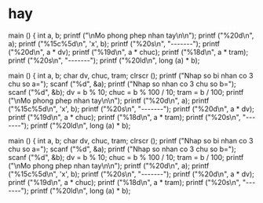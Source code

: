 # hay
main ()
{
  int a, b;
  printf ("\nMo phong phep nhan tay\n\n");
  printf ("%20d\n", a);
  printf ("%15c%5d\n", 'x', b);
  printf ("%20s\n", "-------");
  printf ("%20d\n", a * dv);
  printf ("%19d\n", a * chuc);
  printf ("%18d\n", a * tram);
  printf ("%20s\n", "-------");
  printf ("%20ld\n", long (a) * b);


main ()
{
  int a, b;
  char dv, chuc, tram;
  clrscr ();
  printf ("Nhap so bi nhan co 3 chu so a=");
  scanf ("%d", &a);
  printf ("Nhap so nhan co 3 chu so b=");
  scanf ("%d", &b);
  dv = b % 10;
  chuc = b % 100 / 10;
  tram = b / 100;
  printf ("\nMo phong phep nhan tay\n\n");
  printf ("%20d\n", a);
  printf ("%15c%5d\n", 'x', b);
  printf ("%20s\n", "-------");
  printf ("%20d\n", a * dv);
  printf ("%19d\n", a * chuc);
  printf ("%18d\n", a * tram);
  printf ("%20s\n", "-------");
  printf ("%20ld\n", long (a) * b);


  
main ()
{
  int a, b;
  char dv, chuc, tram;
  clrscr ();
  printf ("Nhap so bi nhan co 3 chu so a=");
  scanf ("%d", &a);
  printf ("Nhap so nhan co 3 chu so b=");
  scanf ("%d", &b);
  dv = b % 10;
  chuc = b % 100 / 10;
  tram = b / 100;
  printf ("\nMo phong phep nhan tay\n\n");
  printf ("%20d\n", a);
  printf ("%15c%5d\n", 'x', b);
  printf ("%20s\n", "-------");
  printf ("%20d\n", a * dv);
  printf ("%19d\n", a * chuc);
  printf ("%18d\n", a * tram);
  printf ("%20s\n", "-------");
  printf ("%20ld\n", long (a) * b);
